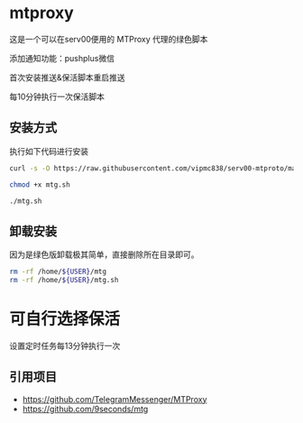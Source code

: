 
# mtproxy

这是一个可以在serv00便用的 MTProxy 代理的绿色脚本

添加通知功能：pushplus微信

首次安装推送&保活脚本重启推送

每10分钟执行一次保活脚本

## 安装方式

执行如下代码进行安装

```bash
curl -s -O https://raw.githubusercontent.com/vipmc838/serv00-mtproto/main/mtg.sh

chmod +x mtg.sh

./mtg.sh
```

## 卸载安装

因为是绿色版卸载极其简单，直接删除所在目录即可。

```bash
rm -rf /home/${USER}/mtg
rm -rf /home/${USER}/mtg.sh
```

# 可自行选择保活

设置定时任务每13分钟执行一次


## 引用项目

- <https://github.com/TelegramMessenger/MTProxy>
- <https://github.com/9seconds/mtg>
